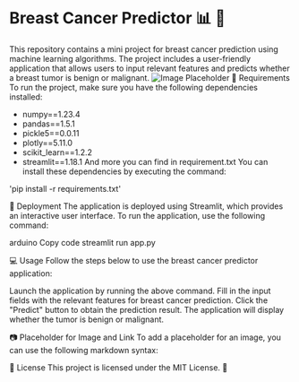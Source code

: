 # Breast Cancer Predictor :bar_chart: :mag_right:

This repository contains a mini project for breast cancer prediction using machine learning algorithms. The project includes a user-friendly application that allows users to input relevant features and predicts whether a breast tumor is benign or malignant.
![Image Placeholder]([path/to/image.png](https://github.com/Zaheer-10/Breast_Cancer_Detection/blob/main/Demo_pic.png))
:pushpin: Requirements
To run the project, make sure you have the following dependencies installed:

- numpy==1.23.4
- pandas==1.5.1
- pickle5==0.0.11
- plotly==5.11.0
- scikit_learn==1.2.2
- streamlit==1.18.1
And more you can find in requirement.txt
You can install these dependencies by executing the command:

'pip install -r requirements.txt'

:rocket: Deployment
The application is deployed using Streamlit, which provides an interactive user interface. To run the application, use the following command:

arduino
Copy code
streamlit run app.py

:computer: Usage
Follow the steps below to use the breast cancer predictor application:

Launch the application by running the above command.
Fill in the input fields with the relevant features for breast cancer prediction.
Click the "Predict" button to obtain the prediction result.
The application will display whether the tumor is benign or malignant.

:camera: Placeholder for Image and Link
To add a placeholder for an image, you can use the following markdown syntax:

:page_facing_up: License
This project is licensed under the MIT License. :memo:
